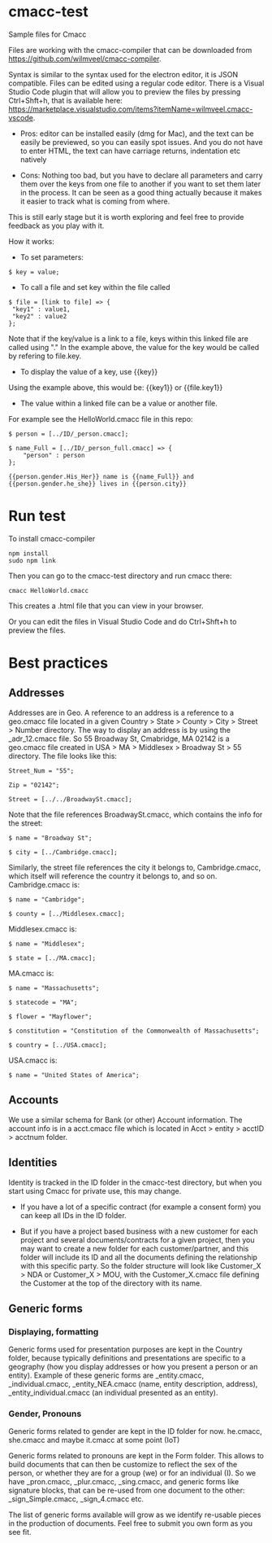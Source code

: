 # cmacc-test

Sample files for Cmacc

Files are working with the cmacc-compiler that can be downloaded from https://github.com/wilmveel/cmacc-compiler.

Syntax is similar to the syntax used for the electron editor, it is JSON compatible. Files can be edited using a regular code editor. There is a Visual Studio Code plugin that will allow you to preview the files by pressing Ctrl+Shft+h, that is available here: https://marketplace.visualstudio.com/items?itemName=wilmveel.cmacc-vscode.

* Pros: editor can be installed easily (dmg for Mac), and the text can be easily be previewed, so you can easily spot issues. And you do not have to enter HTML, the text can have carriage returns, indentation etc natively
 
* Cons: Nothing too bad, but you have to declare all parameters and carry them over the keys from one file to another if you want to set them later in the process. It can be seen as a good thing actually because it makes it easier to track what is coming from where.

This is still early stage but it is worth exploring and feel free to provide feedback as you play with it.


How it works:

* To set parameters:

```
$ key = value;
```

* To call a file and set key within the file called

```
$ file = [link to file] => {
 "key1" : value1,
 "key2" : value2
};
```

Note that if the key/value is a link to a file, keys within this linked file are called using "."
In the example above, the value for the key would be called by refering to file.key.

* To display the value of a key, use {{key}}

Using the example above, this would be:
{{key1}} or {{file.key1}}


* The value within a linked file can be a value or another file.

For example see the HelloWorld.cmacc file in this repo:

```
$ person = [../ID/_person.cmacc];

$ name_Full = [../ID/_person_full.cmacc] => {
	"person" : person
};

{{person.gender.His_Her}} name is {{name_Full}} and {{person.gender.he_she}} lives in {{person.city}}
```

# Run test
To install cmacc-compiler

```
npm install
sudo npm link
```

Then you can go to the cmacc-test directory and run cmacc there:

```
cmacc HelloWorld.cmacc
```

This creates a .html file that you can view in your browser.

Or you can edit the files in Visual Studio Code and do Ctrl+Shft+h to preview the files.

# Best practices

## Addresses
Addresses are in Geo. A reference to an address is a reference to a geo.cmacc file located in a given Country > State > County > City > Street > Number directory.
The way to display an address is by using the _adr_12.cmacc file.
So 55 Broadway St, Cmabridge, MA 02142 is a geo.cmacc file created in USA > MA > Middlesex > Broadway St > 55 directory.
The file looks like this: 

```
Street_Num = "55";

Zip = "02142";

Street = [../../BroadwaySt.cmacc];
```

Note that the file references BroadwaySt.cmacc, which contains the info for the street:

```
$ name = "Broadway St";

$ city = [../Cambridge.cmacc];
```

Similarly, the street file references the city it belongs to, Cambridge.cmacc, which itself will reference the country it belongs to, and so on.
Cambridge.cmacc is:

```
$ name = "Cambridge";

$ county = [../Middlesex.cmacc];
```

Middlesex.cmacc is:

```
$ name = "Middlesex";

$ state = [../MA.cmacc];
```

MA.cmacc is:

```
$ name = "Massachusetts";

$ statecode = "MA";

$ flower = "Mayflower";

$ constitution = "Constitution of the Commonwealth of Massachusetts";

$ country = [../USA.cmacc];
```

USA.cmacc is:

```
$ name = "United States of America";
```

## Accounts

We use a similar schema for Bank (or other) Account information. The account info is in a acct.cmacc file which is located in Acct > entity > acctID > acctnum folder.

## Identities

Identity is tracked in the ID folder in the cmacc-test directory, but when you start using Cmacc for private use, this may change.

- If you have a lot of a specific contract (for example a consent form) you can keep all IDs in the ID folder. 

- But if you have a project based business with a new customer for each project and several documents/contracts for a given project, then you may want to create a new folder for each customer/partner, and this folder will include its ID and all the documents defining the relationship with this specific party.
So the folder structure will look like Customer_X > NDA or Customer_X > MOU, with the Customer_X.cmacc file defining the Customer at the top of the directory with its name.

## Generic forms

### Displaying, formatting

Generic forms used for presentation purposes are kept in the Country folder, because typically definitions and presentations are specific to a geography (how you display addresses or how you present a person or an entity).
Example of these generic forms are _entity.cmacc, _individual.cmacc, _entity_NEA.cmacc (name, entity description, address), _entity_individual.cmacc (an individual presented as an entity).

### Gender, Pronouns

Generic forms related to gender are kept in the ID folder for now.
he.cmacc, she.cmacc and maybe it.cmacc at some point (IoT)

Generic forms related to pronouns are kept in the Form folder. This allows to build documents that can then be customize to reflect the sex of the person, or whether they are for a group (we) or for an individual (I). So we have _pron.cmacc, _plur.cmacc, _sing.cmacc, and generic forms like signature blocks, that can be re-used from one document to the other: _sign_Simple.cmacc, _sign_4.cmacc etc.

The list of generic forms available will grow as we identify re-usable pieces in the production of documents. Feel free to submit you own form as you see fit.
